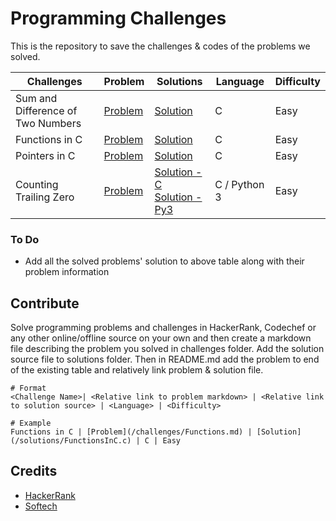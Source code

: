 # Programming Challenges
This is the repository to save the challenges & codes of the problems we solved.

Challenges | Problem | Solutions | Language | Difficulty
-----------|---------|-----------|----------|----------
Sum and Difference of Two Numbers | [Problem](/challenges/SumandDifferenceofTwoNumbers.md) | [Solution](/solutions/SumDiff.c) | C | Easy
Functions in C | [Problem](/challenges/Functions.md) | [Solution](/solutions/FunctionsInC.c) | C | Easy
Pointers in C | [Problem](/challenges/PointersInC.md) | [Solution](/solutions/PointersInC.c) | C | Easy
Counting Trailing Zero | [Problem](/challenges/CountingZero.md) | [Solution - C](/solutions/counting_zero.c) <br> [Solution - Py3](/solutions/counting_zero.py) | C / Python 3 | Easy


### To Do
- Add all the solved problems' solution to above table along with their problem information

## Contribute
Solve programming problems and challenges in HackerRank, Codechef or any other online/offline source on your own and then create a markdown file describing the problem you solved in challenges folder. Add the solution source file to solutions folder. Then in README.md add the problem to end of the existing table and relatively link problem & solution file.

```
# Format
<Challenge Name>| <Relative link to problem markdown> | <Relative link to solution source> | <Language> | <Difficulty>

# Example
Functions in C | [Problem](/challenges/Functions.md) | [Solution](/solutions/FunctionsInC.c) | C | Easy
```

## Credits
- [HackerRank](https://hackerrank.com/)
- [Softech](https://is.gd/pheglj)
